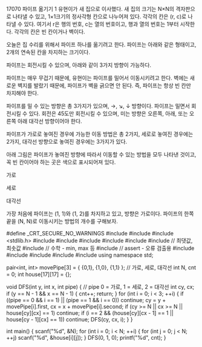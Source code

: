 17070 파이프 옮기기 1
유현이가 새 집으로 이사했다. 새 집의 크기는 N×N의 격자판으로 나타낼 수 있고, 1×1크기의 정사각형 칸으로 나누어져 있다. 각각의 칸은 (r, c)로 나타낼 수 있다. 
여기서 r은 행의 번호, c는 열의 번호이고, 행과 열의 번호는 1부터 시작한다. 각각의 칸은 빈 칸이거나 벽이다.

오늘은 집 수리를 위해서 파이프 하나를 옮기려고 한다. 파이프는 아래와 같은 형태이고, 2개의 연속된 칸을 차지하는 크기이다.

파이프는 회전시킬 수 있으며, 아래와 같이 3가지 방향이 가능하다.

파이프는 매우 무겁기 때문에, 유현이는 파이프를 밀어서 이동시키려고 한다. 벽에는 새로운 벽지를 발랐기 때문에, 파이프가 벽을 긁으면 안 된다. 
즉, 파이프는 항상 빈 칸만 차지해야 한다.

파이프를 밀 수 있는 방향은 총 3가지가 있으며, →, ↘, ↓ 방향이다. 파이프는 밀면서 회전시킬 수 있다. 회전은 45도만 회전시킬 수 있으며, 
미는 방향은 오른쪽, 아래, 또는 오른쪽 아래 대각선 방향이어야 한다.

파이프가 가로로 놓여진 경우에 가능한 이동 방법은 총 2가지, 세로로 놓여진 경우에는 2가지, 대각선 방향으로 놓여진 경우에는 3가지가 있다.

아래 그림은 파이프가 놓여진 방향에 따라서 이동할 수 있는 방법을 모두 나타낸 것이고, 꼭 빈 칸이어야 하는 곳은 색으로 표시되어져 있다.

가로

세로

대각선

가장 처음에 파이프는 (1, 1)와 (1, 2)를 차지하고 있고, 방향은 가로이다. 파이프의 한쪽 끝을 (N, N)로 이동시키는 방법의 개수를 구해보자.

 

#define _CRT_SECURE_NO_WARNINGS
#include <numeric>
#include <cstdio>
#include <stdlib.h>
#include <iostream>
#include <cstring>
#include <string>
#include <algorithm>
#include <vector>
#include <climits>   // 최댓값, 최솟값
#include <cmath>   // 수학 - min, max 등
#include <cassert>   // assert - 오류 검출용
#include <queue>
#include <stack>
#include <deque>
#include <map>
#include <set>
using namespace std;

pair<int, int> movePipe[3] = { {0,1}, {1,0}, {1,1} };   // 가로, 세로, 대각선
int N, cnt = 0;
int house[17][17] = {};

void DFS(int y, int x, int pipe) {   // pipe 0 = 가로, 1 = 세로, 2 = 대각선
	int cy, cx;
	if (y == N - 1 && x == N - 1) {
		cnt++;
		return;
	}
	for (int i = 0; i < 3; ++i) {
		if ((pipe == 0 && i == 1) || (pipe == 1 && i == 0))
			continue;
		cy = y + movePipe[i].first, cx = x + movePipe[i].second;
		if (cy >= N || cx >= N || house[cy][cx] == 1)
			continue;
		if (i == 2 && (house[cy][cx - 1] == 1 || house[cy - 1][cx] == 1))
			continue;
		DFS(cy, cx, i); 
	}
}

int main() {
	scanf("%d", &N);
	for (int i = 0; i < N; ++i) {
		for (int j = 0; j < N; ++j)
			scanf("%d", &house[i][j]);
	}
	DFS(0, 1, 0);
	printf("%d", cnt);
}
